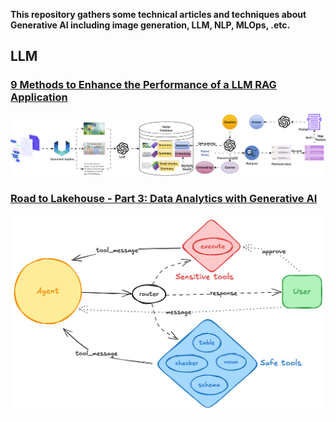 **This repository gathers some technical articles and techniques about Generative AI including  image generation, LLM, NLP, MLOps, .etc.**

## LLM
### [9 Methods to Enhance the Performance of a LLM RAG Application](llm/rag/README.md)
![advanced-rag](llm/rag/media/advanced-rag.png)

### [Road to Lakehouse - Part 3: Data Analytics with Generative AI](spark_ai/README.md)
![advanced-rag](spark_ai/media/lakehouse_data_analytics_genai.png)
